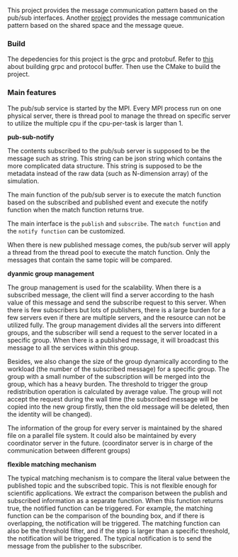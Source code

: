 This project provides the message communication pattern based on the pub/sub interfaces. Another [project](https://github.com/wangzhezhe/MMServer) provides the message communication pattern based on the shared space and the message queue.

### Build 

The depedencies for this project is the grpc and protobuf. Refer to [this](https://github.com/IvanSafonov/grpc-cmake-example) about building grpc and protocol buffer. Then use the CMake to build the project.

### Main features

The pub/sub service is started by the MPI. Every MPI process run on one physical server, there is thread pool to manage the thread on specific server to utilize the multiple cpu if the cpu-per-task is larger than 1.

**pub-sub-notify**

The contents subscribed to the pub/sub server is supposed to be the message such as string. This string can be json string which contains the more complicated data structure. This string is supposed to be the metadata instead of the raw data (such as N-dimension array) of the simulation.

The main function of the pub/sub server is to execute the match function based on the subscribed and published event and execute the notify function when the match function returns true.

The main interface is the `publish` and `subscribe`. The `match function` and the `notify function` can be customized. 

When there is new published message comes, the pub/sub server will apply a thread from the thread pool to execute the match function. Only the messages that contain the same topic will be compared.

**dyanmic group management**

The group management is used for the scalability. When there is a subscribed message, the client will find a server according to the hash value of this message and send the subscribe request to this server. When there is few subscribers but lots of publishers, there is a large burden for a few servers even if there are multiple servers, and the resource can not be utilized fully. The group management divides all the servers into different groups, and the subscriber will send a request to the server located in a specific group. When there is a published message, it will broadcast this message to all the services within this group.

Besides, we also change the size of the group dynamically according to the workload (the number of the subscribed message) for a specific group. The group with a small number of the subscription will be merged into the group, which has a heavy burden. The threshold to trigger the group redistribution operation is calculated by average value. The group will not accept the request during the wall time (the subscribed message will be copied into the new group firstly, then the old message will be deleted, then the identity will be changed).

The information of the group for every server is maintained by the shared file on a parallel file system. It could also be maintained by every coordinator server in the future. (coordinator server is in charge of the communication between different groups)

**flexible matching mechanism**

The typical matching mechanism is to compare the literal value between the published topic and the subscribed topic. This is not flexible enough for scientific applications. We extract the comparison between the publish and subscribed information as a separate function. When this function returns true, the notified function can be triggered. For example, the matching function can be the comparison of the bounding box, and if there is overlapping, the notification will be triggered. The matching function can also be the threshold filter, and if the step is larger than a specific threshold, the notification will be triggered. The typical notification is to send the message from the publisher to the subscriber.
